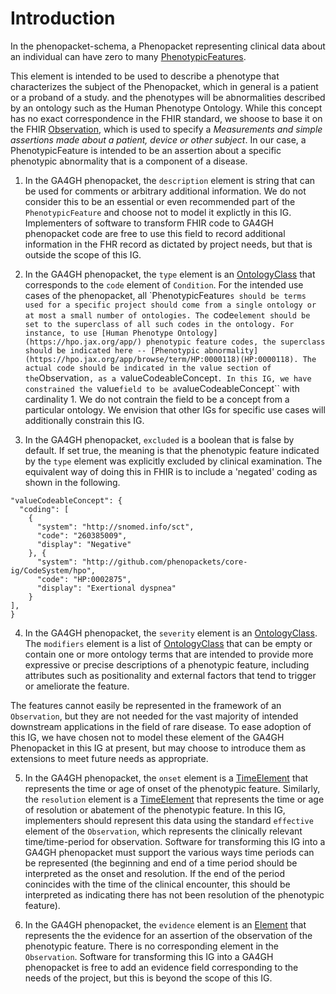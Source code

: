# Introduction

In the phenopacket-schema, a Phenopacket representing clinical data about an individual can have zero to many 
[PhenotypicFeatures](https://phenopacket-schema.readthedocs.io/en/latest/phenotype.html).

This element is intended to be used to describe a phenotype that characterizes the subject of the Phenopacket, which in general is a patient or a proband of a study. and the phenotypes will be abnormalities described by an ontology such as the Human Phenotype Ontology. While this concept has
no exact correspondence in the FHIR standard, we shoose to base it on the FHIR [Observation](https://www.hl7.org/fhir/observation.html), which is used to specify a <cite>Measurements and simple assertions made about a patient, device or other subject</cite>. In our case, a PhenotypicFeature
is intended to be an assertion about a specific phenotypic abnormality that is a component of a disease.

1. In the GA4GH phenopacket, the ``description`` element is string that can be used for comments or arbitrary additional information. We do not consider this to be an essential or even recommended part of the ``PhenotypicFeature`` and choose not to model it explictly in this IG. Implementers of software to transform FHIR code to GA4GH phenopacket code are free to use this field to record additional information in the FHR record as dictated by project needs, but that is outside the scope of this IG.

2. In the GA4GH phenopacket, the ``type`` element is an [OntologyClass](https://phenopacket-schema.readthedocs.io/en/latest/ontologyclass.html#rstontologyclass) that corresponds to the ``code`` element of ``Condition``. For the intended use cases of the phenopacket, all `PhenotypicFeature``s should be terms used for a specific project should come from a single ontology or at most a small number of ontologies. The ``code`` element should be set to the superclass of all such codes in the ontology. For instance, to use [Human Phenotype Ontology](https://hpo.jax.org/app/) phenotypic feature codes, the superclass should be indicated here -- [Phenotypic abnormality](https://hpo.jax.org/app/browse/term/HP:0000118)(HP:0000118). The actual code should be indicated in the value section of the ``Observation``, as a ``valueCodeableConcept``. In this IG, we have constrained the ``value`` field to be a ``valueCodeableConcept`` with cardinality 1. We do not contrain the field to be a concept from a particular ontology. We envision that other IGs for specific use cases will additionally constrain this IG.


3. In the GA4GH phenopacket, ``excluded`` is a boolean that is false by default. If set true, the meaning is that the phenotypic feature indicated by the ``type`` element was explicitly excluded by clinical examination. The equivalent
way of doing this in FHIR is to include a 'negated' coding as shown in the following.

```
"valueCodeableConcept": {
  "coding": [
	{
	  "system": "http://snomed.info/sct",
	  "code": "260385009",
	  "display": "Negative"
	}, {
	  "system": "http://github.com/phenopackets/core-ig/CodeSystem/hpo",
	  "code": "HP:0002875",
	  "display": "Exertional dyspnea"
	}
],
}
```



4. In the GA4GH phenopacket, the ``severity`` element is an [OntologyClass](https://phenopacket-schema.readthedocs.io/en/latest/ontologyclass.html#rstontologyclass). The ``modifiers`` element is a list of [OntologyClass](https://phenopacket-schema.readthedocs.io/en/latest/ontologyclass.html#rstontologyclass) that can be empty or contain one or more ontology terms that are intended to provide more expressive or precise descriptions of a phenotypic feature, including attributes such as positionality and external factors that tend to trigger or ameliorate the feature. 

The features cannot easily be represented in the framework of an ``Observation``, but they are not needed for the vast majority of intended downstream applications in the field of rare disease. To ease adoption of this IG, we have chosen not to model these element of the GA4GH Phenopacket in this IG at present, but may choose to introduce them as extensions to meet future needs as appropriate.

5. In the GA4GH phenopacket, the ``onset`` element is a [TimeElement](https://phenopacket-schema.readthedocs.io/en/latest/time-element.html) that represents the time or age of onset of the phenotypic feature. Similarly,  the ``resolution`` element is a [TimeElement](https://phenopacket-schema.readthedocs.io/en/latest/time-element.html) that represents the time or age of resolution or abatement of the phenotypic feature. In this IG, implementers should represent this data using the standard ``effective`` element of the ``Observation``, which represents the clinically relevant time/time-period for observation. Software for transforming this IG into a GA4GH phenopacket must support the various ways time periods can be represented (the beginning and end of a time period should be interpreted as the onset and resolution. If the end of the period conincides with the time of the clinical encounter, this should be interpreted as indicating there has not been resolution of the phenotypic feature).

7. In the GA4GH phenopacket, the ``evidence`` element is an [Element](https://phenopacket-schema.readthedocs.io/en/latest/element.html) that represents the the evidence for an assertion of the observation of the phenotypic feature. There is no
corresponding element in the ``Observation``. Software for transforming this IG into a GA4GH phenopacket is free to add an evidence field corresponding to the needs of the project, but this is beyond the scope of this IG.



